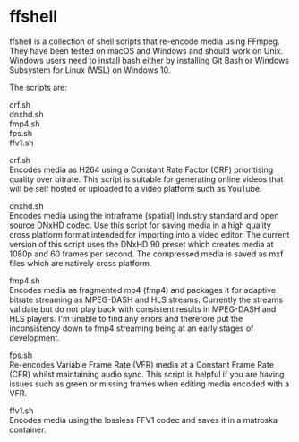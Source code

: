 # ffshell
ffshell is a collection of shell scripts that re-encode media using FFmpeg. They have been tested on macOS and Windows and should work on Unix. Windows users need to install bash either by installing Git Bash or Windows Subsystem for Linux (WSL) on Windows 10.

The scripts are:

crf.sh\
dnxhd.sh\
fmp4.sh\
fps.sh\
ffv1.sh

crf.sh\
Encodes media as H264 using a Constant Rate Factor (CRF) prioritising quality over bitrate. This script is suitable for generating online videos that will be self hosted or uploaded to a video platform such as YouTube.

dnxhd.sh\
Encodes media using the intraframe (spatial) industry standard and open source DNxHD codec. Use this script for saving media in a high quality cross platform format intended for importing into a video editor. The current version of this script uses the DNxHD 90 preset which creates media at 1080p and 60 frames per second. The compressed media is saved as mxf files which are natively cross platform.

fmp4.sh\
Encodes media as fragmented mp4 (fmp4) and packages it for adaptive bitrate streaming as MPEG-DASH and HLS streams. Currently the streams validate but do not play back with consistent results in MPEG-DASH and HLS players. I'm unable to find any errors and therefore put the inconsistency down to fmp4 streaming being at an early stages of development.

fps.sh\
Re-encodes Variable Frame Rate (VFR) media at a Constant Frame Rate (CFR) whilst maintaining audio sync. This script is helpful if you are having issues such as green or missing frames when editing media encoded with a VFR.

ffv1.sh\
Encodes media using the lossless FFV1 codec and saves it in a matroska container.
